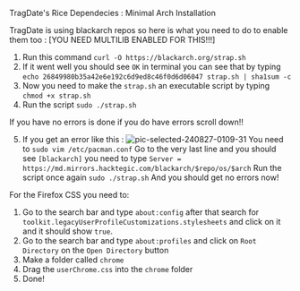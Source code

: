 TragDate's Rice
Dependecies : Minimal Arch Installation

TragDate is using blackarch repos so here is what you need to do to enable them too :
[YOU NEED MULTILIB ENABLED FOR THIS!!!]

1. Run this command `curl -O https://blackarch.org/strap.sh`
2. If it went well you should see `OK` in terminal you can see that by typing `echo 26849980b35a42e6e192c6d9ed8c46f0d6d06047 strap.sh | sha1sum -c`
3. Now you need to make the `strap.sh` an executable script by typing `chmod +x strap.sh`
4. Run the script `sudo ./strap.sh`

If you have no errors is done 
if you do have errors scroll down!!
   
5. If you get an error like this :
![pic-selected-240827-0109-31](https://github.com/user-attachments/assets/89b9ee0e-c6e8-4dd7-a9f8-2068619da616)
You need to `sudo vim /etc/pacman.conf` Go to the very last line and you should see `[blackarch]`
you need to type `Server = https://md.mirrors.hacktegic.com/blackarch/$repo/os/$arch`
Run the script once again `sudo ./strap.sh`
And you should get no errors now!

For the Firefox CSS you need to:
1. Go to the search bar and type `about:config` after that search for `toolkit.legacyUserProfileCustomizations.stylesheets` and click on it and it should show `true`.
2. Go to the search bar and type `about:profiles` and click on `Root Directory` on the `Open Directory` button
3. Make a folder called `chrome`
4. Drag the `userChrome.css` into the `chrome` folder
5. Done!  
